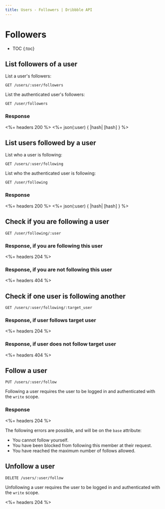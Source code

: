 ```yaml
---
title: Users - Followers | Dribbble API
---
```


# Followers

* TOC
{:toc}

## List followers of a user

List a user's followers:

    GET /users/:user/followers

List the authenticated user's followers:

    GET /user/followers

### Response

<%= headers 200 %>
<%= json(:user) { |hash| [hash] } %>

## List users followed by a user

List who a user is following:

    GET /users/:user/following

List who the authenticated user is following:

    GET /user/following

### Response

<%= headers 200 %>
<%= json(:user) { |hash| [hash] } %>

## Check if you are following a user

    GET /user/following/:user

### Response, if you are following this user

<%= headers 204 %>

### Response, if you are not following this user

<%= headers 404 %>

## Check if one user is following another

    GET /users/:user/following/:target_user

### Response, if user follows target user

<%= headers 204 %>

### Response, if user does not follow target user

<%= headers 404 %>

## Follow a user

    PUT /users/:user/follow

Following a user requires the user to be logged in and authenticated with the
`write` scope.

### Response

<%= headers 204 %>

The following errors are possible, and will be on the `base` attribute:

* You cannot follow yourself.
* You have been blocked from following this member at their request.
* You have reached the maximum number of follows allowed.

## Unfollow a user

    DELETE /users/:user/follow

Unfollowing a user requires the user to be logged in and authenticated with the
`write` scope.

<%= headers 204 %>
